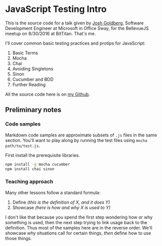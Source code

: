 # JavaScript Testing Intro

This is the source code for a talk given by [Josh Goldberg](jogol@microsoft.com), Software Development Engineer at Microsoft in Office Sway, for the BellevueJS meetup on 8/30/2016 at BitTitan.
That's me.

I'll cover common basic testing practices and protips for JavaScript:
1. Basic Terms
2. Mocha
3. Chai
4. Avoiding Singletons
5. Sinon
6. Cucumber and BDD
7. Further Reading

All the source code here is on [my Github](https://github.com/JoshuaKGoldberg/JavaScript-Testing-Intro).

## Preliminary notes

### Code samples

Markdown code samples are approximate subsets of `.js` files in the same section.
You'll want to play along by running the test files using `mocha path/to/test.js`.

First install the prerequisite libraries.

```cmd
npm install -g mocha cucumber
npm install chai sinon
```

### Teaching approach

Many other lessons follow a standard formula:
1. Define *(this is the definition of X, and it does Y)*
2. Showcase *(here is how and why X is used to Y)*

I don't like that because you spend the first step wondering how or why something is used, then the next step trying to link usage back to the definition.
Thus most of the samples here are in the reverse order.
We'll showcase *why* situations call for certain things, *then* define how to use those things.
